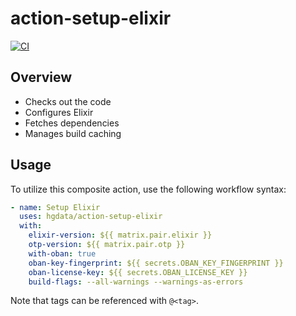 # action-setup-elixir

[![CI](https://github.com/HGData/action-setup-elixir/actions/workflows/main.yml/badge.svg)](https://github.com/HGData/action-setup-elixir/actions/workflows/main.yml)

## Overview

- Checks out the code
- Configures Elixir
- Fetches dependencies
- Manages build caching
## Usage

To utilize this composite action, use the following workflow syntax:
```yaml
- name: Setup Elixir
  uses: hgdata/action-setup-elixir
  with:
    elixir-version: ${{ matrix.pair.elixir }}
    otp-version: ${{ matrix.pair.otp }}
    with-oban: true
    oban-key-fingerprint: ${{ secrets.OBAN_KEY_FINGERPRINT }}
    oban-license-key: ${{ secrets.OBAN_LICENSE_KEY }}
    build-flags: --all-warnings --warnings-as-errors
```

Note that tags can be referenced with `@<tag>`.
